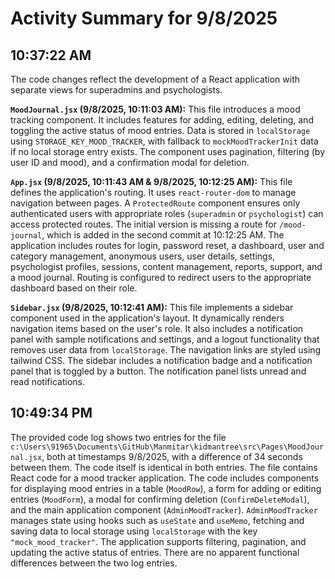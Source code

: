 # Activity Summary for 9/8/2025

## 10:37:22 AM
The code changes reflect the development of a React application with separate views for superadmins and psychologists.

**`MoodJournal.jsx` (9/8/2025, 10:11:03 AM):** This file introduces a mood tracking component.  It includes features for adding, editing, deleting, and toggling the active status of mood entries.  Data is stored in `localStorage` using `STORAGE_KEY_MOOD_TRACKER`, with fallback to `mockMoodTrackerInit` data if no local storage entry exists.  The component uses pagination, filtering (by user ID and mood), and a confirmation modal for deletion.


**`App.jsx` (9/8/2025, 10:11:43 AM & 9/8/2025, 10:12:25 AM):** This file defines the application's routing.  It uses `react-router-dom` to manage navigation between pages. A `ProtectedRoute` component ensures only authenticated users with appropriate roles (`superadmin` or `psychologist`) can access protected routes.  The initial version is missing a route for `/mood-journal`, which is added in the second commit at 10:12:25 AM. The application includes routes for login, password reset, a dashboard, user and category management, anonymous users, user details, settings, psychologist profiles, sessions, content management, reports, support, and a mood journal.  Routing is configured to redirect users to the appropriate dashboard based on their role.


**`Sidebar.jsx` (9/8/2025, 10:12:41 AM):** This file implements a sidebar component used in the application's layout.  It dynamically renders navigation items based on the user's role.  It also includes a notification panel with sample notifications and settings, and a logout functionality that removes user data from `localStorage`.  The navigation links are styled using tailwind CSS.  The sidebar includes a notification badge and a notification panel that is toggled by a button.  The notification panel lists unread and read notifications.


## 10:49:34 PM
The provided code log shows two entries for the file `c:\Users\91965\Documents\GitHub\Manmitar\kidmantree\src\Pages\MoodJournal.jsx`, both at timestamps 9/8/2025, with a difference of 34 seconds between them.  The code itself is identical in both entries.  The file contains React code for a mood tracker application.  The code includes components for displaying mood entries in a table (`MoodRow`), a form for adding or editing entries (`MoodForm`), a modal for confirming deletion (`ConfirmDeleteModal`), and the main application component (`AdminMoodTracker`).  `AdminMoodTracker` manages state using hooks such as `useState` and `useMemo`, fetching and saving data to local storage using `localStorage` with the key `"mock_mood_tracker"`.  The application supports filtering, pagination, and updating the active status of entries.  There are no apparent functional differences between the two log entries.
